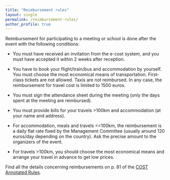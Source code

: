 ```yaml
---
title: "Reimbursement rules"
layout: single
permalink: /reimbursement-rules/
author_profile: true
---
```


Reimbursement for participating to a meeting or school is done after
the event with the following conditions:

- You must have received an invitation from the e-cost system, and you must have accepted it within 2 weeks after reception.

- You have to book your flight/train/bus and accommodation by yourself. You must choose the most economical means of transportation. First-class tickets are not allowed. Taxis are not reimbursed. In any case, the reimbursement for travel cost is limited to 1500 euros.

- You must sign the attendance sheet during the meeting (only the days spent at the meeting are reimbursed).

- You must provide bills for your travels >100km and accommodation (at your name and address).

- For accommodation, meals and travels <=100km, the reimbursement is a daily flat rate fixed by the Management Committee (usually around 120 euros/day depending on the country). Ask the precise amount to the organizers of the event.

- For travels >100km, you should choose the most economical means and arrange your travel in advance to get low prices.

Find all the details concerning reimbursements on p. 81 of the [COST Annotated Rules](https://www.cost.eu/uploads/2021/10/COST-094-21-Annotated-Rules-for-COST-Actions-Level-C-2021-11-01-1.pdf).
